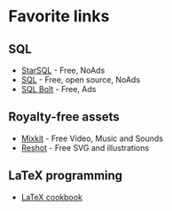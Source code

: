 # Favorite links

## SQL
- [StarSQL](https://selectstarsql.com/) - Free, NoAds
- [SQL](https://www.sqlteaching.com/) - Free, open source, NoAds
- [SQL Bolt](https://sqlbolt.com/) - Free, Ads


## Royalty-free assets
- [Mixkit](https://mixkit.co/) - Free Video, Music and Sounds
- [Reshot](https://www.reshot.com/) - Free SVG and illustrations


## LaTeX programming
- [LaTeX cookbook](https://latex-cookbook.net/) 
